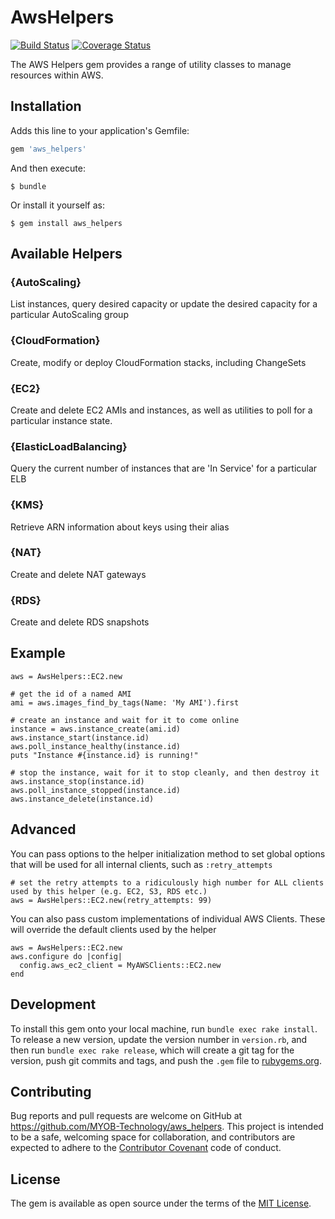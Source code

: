 # AwsHelpers

[![Build Status](https://travis-ci.org/MYOB-Technology/aws_helpers.png?branch=rewrite)](https://travis-ci.org/MYOB-Technology/aws_helpers)
[![Coverage Status](https://coveralls.io/repos/MYOB-Technology/aws_helpers/badge.svg?branch=rewrite&service=github)](https://coveralls.io/github/MYOB-Technology/aws_helpers?branch=rewrite)

The AWS Helpers gem provides a range of utility classes to manage resources within AWS.

## Installation

Adds this line to your application's Gemfile:

```ruby
gem 'aws_helpers'
```

And then execute:

    $ bundle

Or install it yourself as:

    $ gem install aws_helpers

## Available Helpers

### {AutoScaling}
List instances, query desired capacity or update the desired capacity for a particular AutoScaling group

### {CloudFormation}
Create, modify or deploy CloudFormation stacks, including ChangeSets

### {EC2}
Create and delete EC2 AMIs and instances, as well as utilities to poll for a particular instance state.

### {ElasticLoadBalancing}
Query the current number of instances that are 'In Service' for a particular ELB

### {KMS}
Retrieve ARN information about keys using their alias

### {NAT}
Create and delete NAT gateways

### {RDS}
Create and delete RDS snapshots

## Example

```
aws = AwsHelpers::EC2.new

# get the id of a named AMI
ami = aws.images_find_by_tags(Name: 'My AMI').first

# create an instance and wait for it to come online
instance = aws.instance_create(ami.id)
aws.instance_start(instance.id)
aws.poll_instance_healthy(instance.id)
puts "Instance #{instance.id} is running!"

# stop the instance, wait for it to stop cleanly, and then destroy it
aws.instance_stop(instance.id)
aws.poll_instance_stopped(instance.id)
aws.instance_delete(instance.id)
```

## Advanced

You can pass options to the helper initialization method to set global options that
will be used for all internal clients, such as `:retry_attempts`

```
# set the retry attempts to a ridiculously high number for ALL clients used by this helper (e.g. EC2, S3, RDS etc.)
aws = AwsHelpers::EC2.new(retry_attempts: 99)
```

You can also pass custom implementations of individual AWS Clients. These will override the default
clients used by the helper

```
aws = AwsHelpers::EC2.new
aws.configure do |config|
  config.aws_ec2_client = MyAWSClients::EC2.new
end
```

## Development

To install this gem onto your local machine, run `bundle exec rake install`. To release a new version, update the version number in `version.rb`, and then run `bundle exec rake release`, which will create a git tag for the version, push git commits and tags, and push the `.gem` file to [rubygems.org](https://rubygems.org).

## Contributing

Bug reports and pull requests are welcome on GitHub at https://github.com/MYOB-Technology/aws_helpers. This project is intended to be a safe, welcoming space for collaboration, and contributors are expected to adhere to the [Contributor Covenant](http://contributor-covenant.org) code of conduct.

## License

The gem is available as open source under the terms of the [MIT License](http://opensource.org/licenses/MIT).
